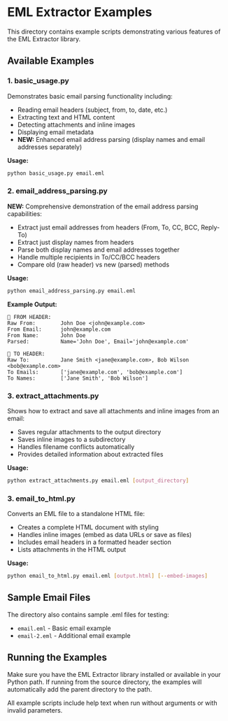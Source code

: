 # EML Extractor Examples

This directory contains example scripts demonstrating various features of the EML Extractor library.

## Available Examples

### 1. basic_usage.py

Demonstrates basic email parsing functionality including:
- Reading email headers (subject, from, to, date, etc.)
- Extracting text and HTML content
- Detecting attachments and inline images
- Displaying email metadata
- **NEW:** Enhanced email address parsing (display names and email addresses separately)

**Usage:**
```bash
python basic_usage.py email.eml
```

### 2. email_address_parsing.py

**NEW:** Comprehensive demonstration of the email address parsing capabilities:
- Extract just email addresses from headers (From, To, CC, BCC, Reply-To)
- Extract just display names from headers  
- Parse both display names and email addresses together
- Handle multiple recipients in To/CC/BCC headers
- Compare old (raw header) vs new (parsed) methods

**Usage:**
```bash
python email_address_parsing.py email.eml
```

**Example Output:**
```
🔹 FROM HEADER:
Raw From:        John Doe <john@example.com>
From Email:      john@example.com
From Name:       John Doe
Parsed:          Name='John Doe', Email='john@example.com'

🔹 TO HEADER:
Raw To:          Jane Smith <jane@example.com>, Bob Wilson <bob@example.com>
To Emails:       ['jane@example.com', 'bob@example.com']
To Names:        ['Jane Smith', 'Bob Wilson']
```

### 3. extract_attachments.py

Shows how to extract and save all attachments and inline images from an email:
- Saves regular attachments to the output directory
- Saves inline images to a subdirectory
- Handles filename conflicts automatically
- Provides detailed information about extracted files

**Usage:**
```bash
python extract_attachments.py email.eml [output_directory]
```

### 3. email_to_html.py

Converts an EML file to a standalone HTML file:
- Creates a complete HTML document with styling
- Handles inline images (embed as data URLs or save as files)
- Includes email headers in a formatted header section
- Lists attachments in the HTML output

**Usage:**
```bash
python email_to_html.py email.eml [output.html] [--embed-images]
```

## Sample Email Files

The directory also contains sample .eml files for testing:
- `email.eml` - Basic email example
- `email-2.eml` - Additional email example

## Running the Examples

Make sure you have the EML Extractor library installed or available in your Python path. If running from the source directory, the examples will automatically add the parent directory to the path.

All example scripts include help text when run without arguments or with invalid parameters. 